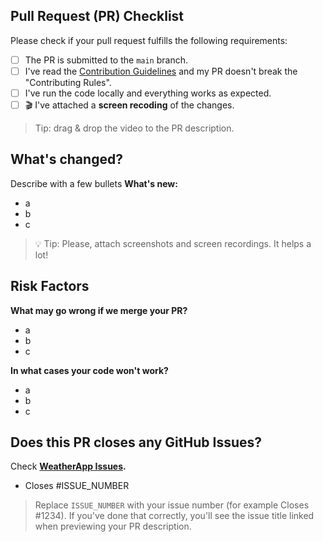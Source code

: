 ## Pull Request (PR) Checklist
Please check if your pull request fulfills the following requirements:
- [ ] The PR is submitted to the `main` branch.
- [ ] I've read the [Contribution Guidelines](https://github.com/VladShurakov/WeatherApp/blob/master/CONTRIBUTING.md) and my PR doesn't break the "Contributing Rules".
- [ ] I've run the code locally and everything works as expected.
- [ ] 🎬 I've attached a **screen recoding** of the changes. 

> Tip: drag & drop the video to the PR description.

## What's changed?
<!--
Tip: you can attach screenshots using a markdown table.

Before | After
-------|---
image1 | image2
-->

Describe with a few bullets **What's new:**
- a
- b
- c

> 💡 Tip: Please, attach screenshots and screen recordings. It helps a lot!

## Risk Factors

**What may go wrong if we merge your PR?**
- a
- b
- c

**In what cases your code won't work?**
- a
- b
- c

## Does this PR closes any GitHub Issues?

Check **[WeatherApp Issues](https://github.com/VladShurakov/WeatherApp/issues).**

- Closes #ISSUE_NUMBER

> Replace `ISSUE_NUMBER` with your issue number (for example Closes #1234). If you've done that correctly, you'll see the issue title linked when previewing your PR description.
